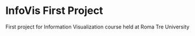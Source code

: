 # InfoVis First Project
First project for Information Visualization course held at Roma Tre University
